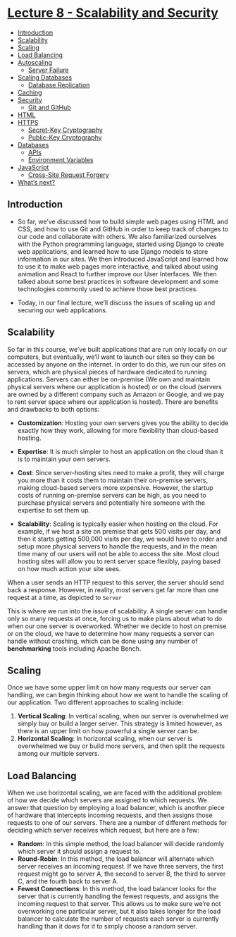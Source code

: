 # [Lecture 8 - Scalability and Security](https://cs50.harvard.edu/web/2020/weeks/8/)

<!--ts-->
- [Introduction]()
- [Scalability]()
- [Scaling]()
- [Load Balancing]()
- [Autoscaling]()
  - [Server Failure]()
- [Scaling Databases]()
  - [Database Replication]()
- [Caching]()
- [Security]()
  - [Git and GitHub]()
- [HTML]()
- [HTTPS]()
  - [Secret-Key Cryptography]()
  - [Public-Key Cryptography]()
- [Databases]()
  - [APIs]()
  - [Environment Variables]()
- [JavaScript]()
  - [Cross-Site Request Forgery]()
- [What’s next?]()

## Introduction

- So far, we’ve discussed how to build simple web pages using HTML and CSS, and how to use Git and GitHub in order to keep track of changes to our code and collaborate with others. We also familiarized ourselves with the Python programming language, started using Django to create web applications, and learned how to use Django models to store information in our sites. We then introduced JavaScript and learned how to use it to make web pages more interactive, and talked about using animation and React to further improve our User Interfaces. We then talked about some best practices in software development and some technologies commonly used to achieve those best practices.

- Today, in our final lecture, we’ll discuss the issues of scaling up and securing our web applications.

## Scalability

So far in this course, we’ve built applications that are run only locally on our computers, but eventually, we’ll want to launch our sites so they can be accessed by anyone on the internet. In order to do this, we run our sites on servers, which are physical pieces of hardware dedicated to running applications. Servers can either be on-premise (We own and maintain physical servers where our application is hosted) or on the cloud (servers are owned by a different company such as Amazon or Google, and we pay to rent server space where our application is hosted). There are benefits and drawbacks to both options:

  - **Customization**: Hosting your own servers gives you the ability to decide exactly how they work, allowing for more flexibility than cloud-based hosting.
  
  - **Expertise**: It is much simpler to host an application on the cloud than it is to maintain your own servers.
  
  - **Cost**: Since server-hosting sites need to make a profit, they will charge you more than it costs them to maintain their on-premise servers, making cloud-based servers more expensive. However, the startup costs of running on-premise servers can be high, as you need to purchase physical servers and potentially hire someone with the expertise to set them up.
   
  - **Scalability**: Scaling is typically easier when hosting on the cloud. For example, if we host a site on premise that gets 500 visits per day, and then it starts getting 500,000 visits per day, we would have to order and setup more physical servers to handle the requests, and in the mean time many of our users will not be able to access the site. Most cloud hosting sites will allow you to rent server space flexibly, paying based on how much action your site sees.

When a user sends an HTTP request to this server, the server should send back a response. However, in reality, most servers get far more than one request at a time, as depicted to ```Server```

This is where we run into the issue of scalability. A single server can handle only so many requests at once, forcing us to make plans about what to do when our one server is overworked. Whether we decide to host on premise or on the cloud, we have to determine how many requests a server can handle without crashing, which can be done using any number of **benchmarking** tools including Apache Bench.

## Scaling

Once we have some upper limit on how many requests our server can handling, we can begin thinking about how we want to handle the scaling of our application. Two different approaches to scaling include:

1. **Vertical Scaling**: In vertical scaling, when our server is overwhelmed we simply buy or build a larger server. This strategy is limited however, as there is an upper limit on how powerful a single server can be.
2. **Horizontal Scaling**: In horizontal scaling, when our server is overwhelmed we buy or build more servers, and then split the requests among our multiple servers.

## Load Balancing

When we use horizontal scaling, we are faced with the additional problem of how we decide which servers are assigned to which requests. We answer that question by employing a load balancer, which is another piece of hardware that intercepts incoming requests, and then assigns those requests to one of our servers. There are a number of different methods for deciding which server receives which request, but here are a few:

- **Random**: In this simple method, the load balancer will decide randomly which server it should assign a request to.
- **Round-Robin**: In this method, the load balancer will alternate which server receives an incoming request. If we have three servers, the first request might go to server A, the second to server B, the third to server C, and the fourth back to server A.
- **Fewest Connections**: In this method, the load balancer looks for the server that is currently handling the fewest requests, and assigns the incoming request to that server. This allows us to make sure we’re not overworking one particular server, but it also takes longer for the load balancer to calculate the number of requests each server is currently handling than it dows for it to simply choose a random server.